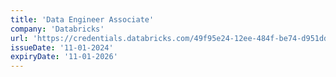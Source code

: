```yaml
---
title: 'Data Engineer Associate'
company: 'Databricks'
url: 'https://credentials.databricks.com/49f95e24-12ee-484f-be74-d951ddc61431'
issueDate: '11-01-2024'
expiryDate: '11-01-2026'
---
```

